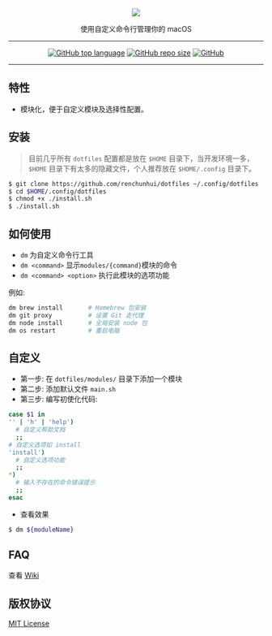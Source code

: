 <div align="center">
  <img src="https://s1.ax1x.com/2020/04/04/G0HZUs.png">
  <p>使用自定义命令行管理你的 macOS</p>
</div>

- - -

<p align="center">
  <a href="https://github.com/RenChunhui/"><img alt="GitHub top language" src="https://img.shields.io/github/languages/top/renchunhui/dotfiles.svg"></a>
  <a href="https://github.com/RenChunhui/"><img alt="GitHub repo size" src="https://img.shields.io/github/repo-size/renchunhui/dotfiles"></a>
  <a href="./LICENSE"><img alt="GitHub" src="https://img.shields.io/github/license/renchunhui/dotfiles"></a>
</p>

- - -

特性
---
* 模块化，便于自定义模块及选择性配置。

安装
---

> 目前几乎所有 `dotfiles` 配置都是放在 `$HOME` 目录下，当开发环境一多，`$HOME` 目录下有太多的隐藏文件，个人推荐放在 `$HOME/.config` 目录下。

``` sh
$ git clone https://github.com/renchunhui/dotfiles ~/.config/dotfiles
$ cd $HOME/.config/dotfiles
$ chmod +x ./install.sh
$ ./install.sh
```

如何使用
---

* `dm` 为自定义命令行工具
* `dm <command>` 显示`modules/{command}`模块的命令
* `dm <command> <option>` 执行此模块的选项功能

例如:

``` bash
dm brew install       # Homebrew 包安装
dm git proxy          # 设置 Git 走代理
dm node install       # 全局安装 node 包
dm os restart         # 重启电脑
```

自定义
---

* 第一步: 在 `dotfiles/modules/` 目录下添加一个模块
* 第二步: 添加默认文件 `main.sh`
* 第三步: 编写初使化代码:

``` sh
case $1 in
'' | 'h' | 'help')
  # 自定义帮助文档
  ;;
# 自定义选项如 install
'install')
  # 自定义选项功能
  ;;
*)
  # 输入不存在的命令错误提示
  ;;
esac
```

* 查看效果
``` sh
$ dm ${moduleName}
```

FAQ
---
查看 [Wiki](https://github.com/RenChunhui/dotfiles/wiki)

版权协议
---

[MIT License](./LICENSE)
